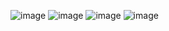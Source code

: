 ![image](https://github.com/user-attachments/assets/f0bfce9f-e358-4f9a-8970-2dccdc961589)
![image](https://github.com/user-attachments/assets/0a872913-7484-4625-97b6-075a7671de65)
![image](https://github.com/user-attachments/assets/bccf44a6-1187-40d5-91bc-60108c806d8f)
![image](https://github.com/user-attachments/assets/0b93dded-77dd-42e8-a343-e3f6d658f3e0)
